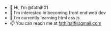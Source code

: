 - 👋 Hi, I’m @fathih01
- 👀 I’m interested in becoming front end web dev
- 🌱 I’m currently learning html css js
- 📫 You can reach me at fathihalfi@gmail.com

<!---
fathih01/fathih01 is a ✨ special ✨ repository because its `README.md` (this file) appears on your GitHub profile.
You can click the Preview link to take a look at your changes.
--->
